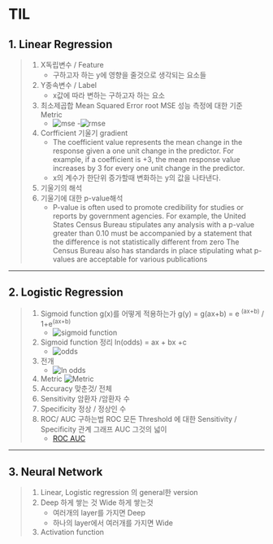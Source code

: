 # TIL

## 1. Linear Regression
> 1. X독립변수 / Feature
>       - 구하고자 하는  y에 영향을 줄것으로 생각되는 요소들
> 2. Y종속변수 / Label
>       - x값에 따라 변하는 구하고자 하는 요소 
> 3. 최소제곱합 Mean Squared Error root MSE 성능 측정에 대한 기준 Metric
>       - ![mse](https://img1.daumcdn.net/thumb/R1280x0/?scode=mtistory2&fname=https%3A%2F%2Fblog.kakaocdn.net%2Fdn%2FqJowI%2FbtqBBUCMNDv%2FL7bfq2lu0hfsZzCSDx0E5k%2Fimg.png)
>       -![rmse](https://img1.daumcdn.net/thumb/R1280x0/?scode=mtistory2&fname=https%3A%2F%2Fblog.kakaocdn.net%2Fdn%2Fb10oWd%2FbtqBxATyHHi%2FQWuTvEd3FBMh5BfmkUVVCk%2Fimg.png)
> 4. Corfficient 기울기 gradient
>       - The coefficient value represents the mean change in the response given a one unit change in the predictor. For example, if a coefficient is +3, the mean response value increases by 3 for every one unit change in the predictor. 
>       - x의 계수가 한단위 증가할때 변화하는 y의 값을 나타낸다.
> 5. 기울기의 해석
> 6. 기울기에 대한 p-value해석
>       - P-value is often used to promote credibility for studies or reports by government agencies. For example, the United States Census Bureau stipulates any analysis with a p-value greater than 0.10 must be accompanied by a statement that the difference is not statistically different from zero The Census Bureau also has standards in place stipulating what p-values are acceptable for various publications
---
## 2. Logistic Regression
> 1. Sigmoid function g(x)를 어떻게 적용하는가 g(y) = g(ax+b) = e <sup>(ax+b)</sup> / 1+e<sup>(ax+b)</sup>
>       - ![sigmoid function](https://wikimedia.org/api/rest_v1/media/math/render/svg/f6f69aad495c133ff951475da3d2ac0de3a0f571)
> 2. Sigmoid function 정리 ln(odds) = ax + bx +c
>       - ![odds](http://faculty.cas.usf.edu/mbrannick/regression/gifs/lo7.gif)
> 3. 전개
>       - ![ln odds](http://faculty.cas.usf.edu/mbrannick/regression/gifs/lo8.gif)
> 4. Metric
> ![Metric](https://upload.wikimedia.org/wikipedia/commons/thumb/5/5a/Sensitivity_and_specificity_1.01.svg/512px-Sensitivity_and_specificity_1.01.svg.png)
>   1. Accuracy 맞춘것/ 전체
>   2. Sensitivity 암환자 /암환자 수
>   3. Specificity 정상 / 정상인 수
>   4. ROC/ AUC 구하는법
>       ROC 모든 Threshold 에 대한 Sensitivity / Specificity 관계 그래프
>       AUC 그것의 넓이
>       - [ROC AUC](https://developers.google.com/machine-learning/crash-course/classification/roc-and-auc?hl=ko)
---
## 3. Neural Network
> 1. Linear, Logistic regression 의 general한 version
> 2. Deep 하게 쌓는 것 Wide 하게 쌓는것
>       - 여러개의 layer를 가지면 Deep
>       - 하나의 layer에서 여러개를 가지면 Wide
> 3. Activation function
